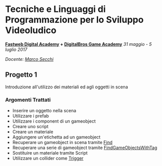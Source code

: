 # Tecniche e Linguaggi di Programmazione per lo Sviluppo Videoludico

**[Fastweb Digital Academy](https://www.fastwebdigital.academy/) + [DigitalBros Game Academy](http://www.dbgameacademy.it/)**
*31 maggio - 5 luglio 2017*

*Docente: [Marco Secchi](http://marcosecchi.it)*

## Progetto 1

Introduzione all'utilizzo dei materiali ed agli oggetti in scena

### Argomenti Trattati

* Inserire un oggetto nella scena
* Utilizzare i prefab
* Utilizzare i component di un gameobject
* Creare uno script
* Creare un materiale
* Aggiungere un'etichetta ad un gameobject
* Recuperare un gameobject in scena tramite [Find](https://docs.unity3d.com/ScriptReference/GameObject.Find.html)
* Recuperare una serie di gameobject tramite [FindGameObjectsWithTag](https://docs.unity3d.com/ScriptReference/GameObject.FindGameObjectsWithTag.html)
* Sostituire un materiale tramite Script
* Utilizzare un collider come [Trigger](https://unity3d.com/learn/tutorials/topics/physics/colliders-triggers)

